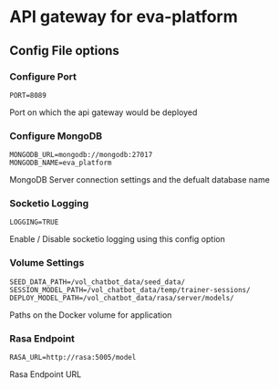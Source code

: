# API gateway for eva-platform 

## Config File options 


### Configure Port 

    PORT=8089

Port on which the api gateway would be deployed
    
### Configure MongoDB
    MONGODB_URL=mongodb://mongodb:27017
    MONGODB_NAME=eva_platform
MongoDB Server connection settings and the defualt database name 

### Socketio Logging
    
    LOGGING=TRUE
Enable / Disable socketio logging using this config option

### Volume Settings 
    
    SEED_DATA_PATH=/vol_chatbot_data/seed_data/
    SESSION_MODEL_PATH=/vol_chatbot_data/temp/trainer-sessions/
    DEPLOY_MODEL_PATH=/vol_chatbot_data/rasa/server/models/

Paths on the Docker volume for application
    
### Rasa Endpoint 

    RASA_URL=http://rasa:5005/model
Rasa Endpoint URL 